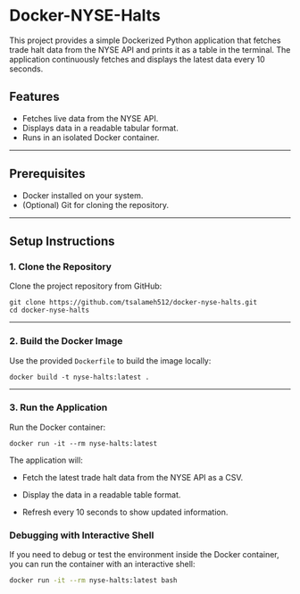 # Docker-NYSE-Halts

This project provides a simple Dockerized Python application that fetches trade halt data from the NYSE API and prints it as a table in the terminal. The application continuously fetches and displays the latest data every 10 seconds.

## Features
- Fetches live data from the NYSE API.
- Displays data in a readable tabular format.
- Runs in an isolated Docker container.

---

## Prerequisites
- Docker installed on your system.
- (Optional) Git for cloning the repository.

---


## Setup Instructions

### 1. Clone the Repository

Clone the project repository from GitHub:

```
git clone https://github.com/tsalameh512/docker-nyse-halts.git
cd docker-nyse-halts
```

----------

### 2. Build the Docker Image

Use the provided `Dockerfile` to build the image locally:

```
docker build -t nyse-halts:latest .
```

----------

### 3. Run the Application

Run the Docker container:

```
docker run -it --rm nyse-halts:latest
```

The application will:

-   Fetch the latest trade halt data from the NYSE API as a CSV.
    
-   Display the data in a readable table format.
    
-   Refresh every 10 seconds to show updated information.

### Debugging with Interactive Shell

If you need to debug or test the environment inside the Docker container, you can run the container with an interactive shell:

```bash
docker run -it --rm nyse-halts:latest bash
